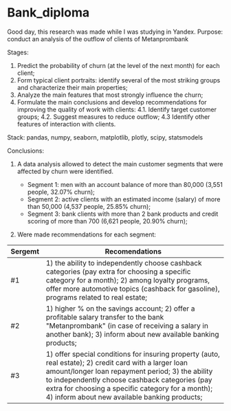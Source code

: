 # Bank_diploma

Good day, this research was made while I was studying in Yandex.
Purpose: conduct an analysis of the outflow of clients of Metanprombank

Stages: 
1) Predict the probability of churn (at the level of the next month) for each client;
2) Form typical client portraits: identify several of the most striking groups and characterize their main properties;
3) Analyze the main features that most strongly influence the churn;
4) Formulate the main conclusions and develop recommendations for improving the quality of work with clients:
    4.1. Identify target customer groups;
    4.2. Suggest measures to reduce outflow;
    4.3 Identify other features of interaction with clients.

Stack: pandas, numpy, seaborn, matplotlib, plotly, scipy, statsmodels

Сonclusions: 
1) A data analysis allowed to detect the main customer segments that were affected by churn were identified.
    - Segment 1: men with an account balance of more than 80,000 (3,551 people, 32.07% churn);
    - Segment 2: active clients with an estimated income (salary) of more than 50,000 (4,537 people, 25.85% churn);
    - Segment 3: bank clients with more than 2 bank products and credit scoring of more than 700 (6,621 people, 20.90% churn);

2) Were made recommendations for each segment:

|Sergemt|Recomendations|
|-------|--------------|
| #1 | 1) the ability to independently choose cashback categories (pay extra for choosing a specific category for a month); 2) among loyalty programs, offer more automotive topics (cashback for gasoline), programs related to real estate;|
| #2 | 1) higher % on the savings account; 2) offer a profitable salary transfer to the bank "Metanprombank" (in case of receiving a salary in another bank); 3) inform about new available banking products;|
| #3 | 1) offer special conditions for insuring property (auto, real estate); 2) credit card with a larger loan amount/longer loan repayment period; 3) the ability to independently choose cashback categories (pay extra for choosing a specific category for a month); 4) inform about new available banking products;|
